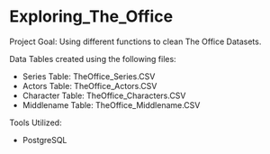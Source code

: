 # Exploring_The_Office
Project Goal: Using different functions to clean The Office Datasets. 

Data Tables created using the following files:
- Series Table: TheOffice_Series.CSV
- Actors Table: TheOffice_Actors.CSV
- Character Table: TheOffice_Characters.CSV
- Middlename Table: TheOffice_Middlename.CSV

Tools Utilized: 
- PostgreSQL

  
